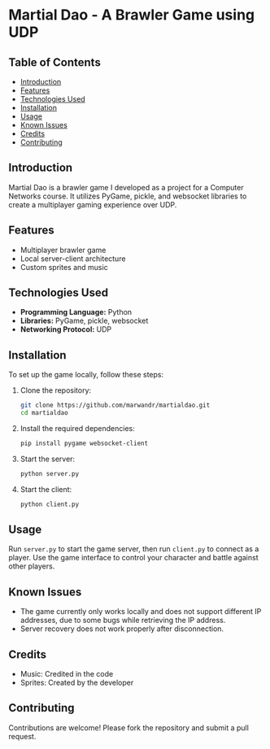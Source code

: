 # Martial Dao - A Brawler Game using UDP

## Table of Contents
- [Introduction](#introduction)
- [Features](#features)
- [Technologies Used](#technologies-used)
- [Installation](#installation)
- [Usage](#usage)
- [Known Issues](#known-issues)
- [Credits](#credits)
- [Contributing](#contributing)

## Introduction
Martial Dao is a brawler game I developed as a project for a Computer Networks course. It utilizes PyGame, pickle, and websocket libraries to create a multiplayer gaming experience over UDP.

## Features
- Multiplayer brawler game
- Local server-client architecture
- Custom sprites and music

## Technologies Used
- **Programming Language:** Python
- **Libraries:** PyGame, pickle, websocket
- **Networking Protocol:** UDP

## Installation
To set up the game locally, follow these steps:

1. Clone the repository:
   ```bash
   git clone https://github.com/marwandr/martialdao.git
   cd martialdao

3. Install the required dependencies:
   ```bash
   pip install pygame websocket-client

5. Start the server:
   ```bash
   python server.py

7. Start the client:
   ```bash
   python client.py

## Usage
Run `server.py` to start the game server, then run `client.py` to connect as a player. Use the game interface to control your character and battle against other players.

## Known Issues
- The game currently only works locally and does not support different IP addresses, due to some bugs while retrieving the IP address.
- Server recovery does not work properly after disconnection.

## Credits
- Music: Credited in the code
- Sprites: Created by the developer

## Contributing
Contributions are welcome! Please fork the repository and submit a pull request.
